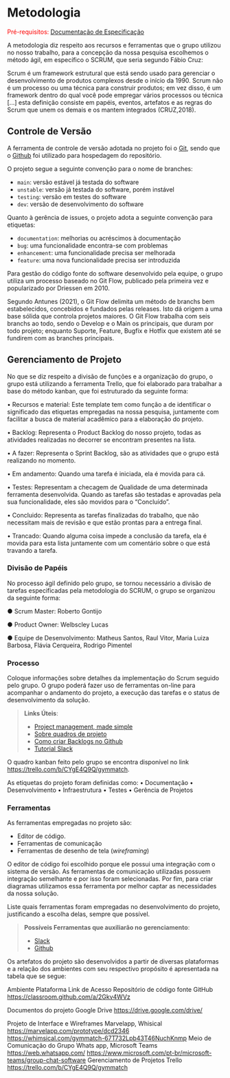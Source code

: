 
# Metodologia

<span style="color:red">Pré-requisitos: <a href="2-Especificação do Projeto.md"> Documentação de Especificação</a></span>

<p>A metodologia diz respeito aos recursos e ferramentas que o grupo utilizou no nosso trabalho, para a concepção da nossa pesquisa escolhemos o método ágil, em específico o SCRUM, que seria segundo Fábio Cruz:</p>
<p>Scrum é um framework estrutural que está sendo usado para gerenciar o desenvolvimento de produtos complexos desde o início da 1990. Scrum não é um processo ou uma técnica para construir produtos; em vez disso, é um framework dentro do qual você pode empregar vários processos ou técnica [...] esta definição consiste em papéis, eventos, artefatos e as regras do Scrum que unem os demais e os mantem integrados (CRUZ,2018).</p>

## Controle de Versão

A ferramenta de controle de versão adotada no projeto foi o
[Git](https://git-scm.com/), sendo que o [Github](https://github.com)
foi utilizado para hospedagem do repositório.

O projeto segue a seguinte convenção para o nome de branches:

- `main`: versão estável já testada do software
- `unstable`: versão já testada do software, porém instável
- `testing`: versão em testes do software
- `dev`: versão de desenvolvimento do software

Quanto à gerência de issues, o projeto adota a seguinte convenção para
etiquetas:

- `documentation`: melhorias ou acréscimos à documentação
- `bug`: uma funcionalidade encontra-se com problemas
- `enhancement`: uma funcionalidade precisa ser melhorada
- `feature`: uma nova funcionalidade precisa ser introduzida


<p>Para gestão do código fonte do software desenvolvido pela equipe, o grupo utiliza um processo baseado no Git Flow, publicado pela primeira vez e popularizado por Driessen em 2010.</p>
<p>Segundo Antunes (2021), o Git Flow delimita um método de branchs bem estabelecidos, concebidos e fundados pelas releases. Isto dá origem a uma base sólida que controla projetos maiores. O Git Flow trabalha com seis branchs ao todo, sendo o Develop e o Main os principais, que duram por todo projeto; enquanto Suporte, Feature, Bugfix e Hotfix que existem até se fundirem com as branches principais.</p>

## Gerenciamento de Projeto

<p>No que se diz respeito a divisão de funções e a organização do grupo, o grupo está utilizando a ferramenta Trello, que foi elaborado para trabalhar a base do método kanban, que foi estruturado da seguinte forma:</p>
    <p>• Recursos e material: Este template tem como função a de identificar o significado das etiquetas empregadas na nossa pesquisa, juntamente com facilitar a busca de material acadêmico para a elaboração do projeto.</p>
    <p>• Backlog: Representa o Product Backlog do nosso projeto, todas as atividades realizadas no decorrer se encontram presentes na lista.</p>
    <p>• A fazer: Representa o Sprint Backlog, são as atividades que o grupo está realizando no momento.</p>
    <p>• Em andamento: Quando uma tarefa é iniciada, ela é movida para cá.</p>
    <p>• Testes: Representam a checagem de Qualidade de uma determinada ferramenta desenvolvida. Quando as tarefas são testadas e aprovadas pela sua funcionalidade, eles são movidos para o “Concluído”.</p>
    <p>• Concluido: Representa as tarefas finalizadas do trabalho, que não necessitam mais de revisão e que estão prontas para a entrega final.</p>
    <p>• Trancado: Quando alguma coisa impede a conclusão da tarefa, ela é movida para esta lista juntamente com um comentário sobre o que está travando a tarefa.</p>

### Divisão de Papéis

<p>No processo ágil definido pelo grupo, se tornou necessário a divisão de tarefas especificadas pela metodologia do SCRUM, o grupo se organizou da seguinte forma:</p>
<p>● Scrum Master: Roberto Gontijo</p>
<p>● Product Owner: Welbscley Lucas</p>
<p>● Equipe de Desenvolvimento: Matheus Santos, Raul Vitor, Maria Luiza Barbosa, Flávia Cerqueira, Rodrigo Pimentel</p>

### Processo

Coloque  informações sobre detalhes da implementação do Scrum seguido pelo grupo. O grupo poderá fazer uso de ferramentas on-line para acompanhar o andamento do projeto, a execução das tarefas e o status de desenvolvimento da solução.
 
> **Links Úteis**:
> - [Project management, made simple](https://github.com/features/project-management/)
> - [Sobre quadros de projeto](https://docs.github.com/pt/github/managing-your-work-on-github/about-project-boards)
> - [Como criar Backlogs no Github](https://www.youtube.com/watch?v=RXEy6CFu9Hk)
> - [Tutorial Slack](https://slack.com/intl/en-br/)

O quadro kanban feito pelo grupo se encontra disponível no link https://trello.com/b/CYgE4Q9Q/gymmatch.

As etiquetas do projeto foram definidas como:
    • Documentação
    • Desenvolvimento
    • Infraestrutura
    • Testes
    • Gerência de Projetos 

### Ferramentas

As ferramentas empregadas no projeto são:

- Editor de código.
- Ferramentas de comunicação
- Ferramentas de desenho de tela (_wireframing_)

O editor de código foi escolhido porque ele possui uma integração com o
sistema de versão. As ferramentas de comunicação utilizadas possuem
integração semelhante e por isso foram selecionadas. Por fim, para criar
diagramas utilizamos essa ferramenta por melhor captar as
necessidades da nossa solução.

Liste quais ferramentas foram empregadas no desenvolvimento do projeto, justificando a escolha delas, sempre que possível.
 
> **Possíveis Ferramentas que auxiliarão no gerenciamento**: 
> - [Slack](https://slack.com/)
> - [Github](https://github.com/)

Os artefatos do projeto são desenvolvidos a partir de diversas plataformas e a relação dos ambientes com seu respectivo propósito é apresentada na tabela que se segue:

Ambiente
Plataforma
Link de Acesso
Repositório de 
código fonte
GitHub
https://classroom.github.com/a/2Gkv4WVz

Documentos do projeto
Google Drive
https://drive.google.com/drive/

Projeto de Interface e Wireframes
Marvelapp, Whisical
https://marvelapp.com/prototype/dcd2346
https://whimsical.com/gymmatch-67T732Lpb43T46NuchKnmp
Meio de Comunicação do Grupo
Whats app, Microsoft Teams
https://web.whatsapp.com/
https://www.microsoft.com/pt-br/microsoft-teams/group-chat-software
Gerenciamento de Projetos
Trello
https://trello.com/b/CYgE4Q9Q/gymmatch

